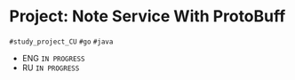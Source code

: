 # Project: Note Service With ProtoBuff

`#study_project_CU` `#go` `#java`
- ENG `IN PROGRESS`
- RU `IN PROGRESS`
